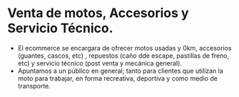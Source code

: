 # Venta de motos, Accesorios y Servicio Técnico.

- El ecommerce se encargara de ofrecer motos usadas y 0km, accesorios (guantes, cascos, etc) , repuestos (caño dde escape, pastillas de freno, etc) y servicio técnico (post venta y mecánica general).
- Apuntamos a un público en general; tanto para clientes que utilizan la moto para trabajar, en forma recreativa, deportiva y como medio de transporte.
